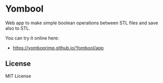 # Yombool
Web app to make simple boolean operations between STL files and save also to STL.

You can try it online here:

- https://yomboprime.github.io/Yombool/app

## License

MIT License
